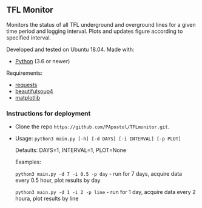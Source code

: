 ## TFL Monitor

Monitors the status of all TFL underground and overground lines for a given time period and logging interval. Plots and updates figure according to specified interval.

Developed and tested on Ubuntu 18.04.
Made with:

* [Python](https://www.python.org/ "Python's Homepage") (3.6 or newer)

Requirements:
- [requests](https://pypi.org/project/requests/)
- [beautifulsoup4](https://pypi.org/project/beautifulsoup4/)
- [matplotlib](https://matplotlib.org/)

### Instructions for deployment
- Clone the repo `https://github.com/PApostol/TFLmonitor.git`.
- Usage: `python3 main.py [-h] [-d DAYS] [-i INTERVAL] [-p PLOT]`

    Defaults: DAYS=1, INTERVAL=1, PLOT=None

    Examples:
    
    `python3 main.py -d 7 -i 0.5 -p day` - run for 7 days, acquire data every 0.5 hour, plot results by day
    
    `python3 main.py -d 1 -i 2 -p line` - run for 1 day, acquire data every 2 houra, plot results by line
